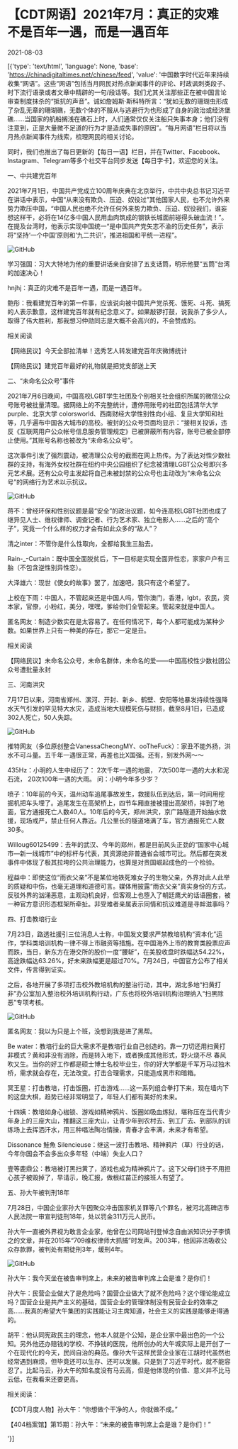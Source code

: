 # 【CDT网语】2021年7月：真正的灾难不是百年一遇，而是一遇百年

2021-08-03

[{'type': 'text/html', 'language': None, 'base': 'https://chinadigitaltimes.net/chinese/feed', 'value': '中国数字时代近年来持续收集“网语”。这些“网语”包括当月网民对热点新闻事件的评论、时政讽刺类段子、时下流行语录或者文章中精辟的一句/段话等。我们尤其关注那些正在被中国言论审查制度抹杀的“抵抗的声音”。诚如詹姆斯·斯科特所言：“犹如无数的珊瑚虫形成了杂乱无章的珊瑚礁，无数个体的不服从与逃避行为也形成了自身的政治或经济堡礁……当国家的航船搁浅在礁石上时，人们通常仅仅关注船只失事本身；他们没有注意到，正是大量微不足道的行为才是造成失事的原因”。“每月网语”栏目将以当月热点新闻事件为线索，梳理网民的相关讨论。

同时，我们也推出了每日更新的【每日一语】栏目，并在Twitter、Facebook、Instagram、Telegram等多个社交平台同步发送【每日字卡】，欢迎您的关注。

一、中共建党百年

2021年7月1日，中国共产党成立100周年庆典在北京举行，中共中央总书记习近平在讲话中表示，中国“从来没有欺负、压迫、奴役过”其他国家人民，也不允许外来势力欺压中国，“中国人民也绝不允许任何外来势力欺负、压迫、奴役我们，谁妄想这样干，必将在14亿多中国人民用血肉筑成的钢铁长城面前碰得头破血流！”。在提及台湾时，他表示实现中国统一“是中国共产党矢志不渝的历史任务”，表示将“坚持‘一个中国’原则和‘九二共识’，推进祖国和平统一进程”。

![GitHub](https://chinadigitaltimes.net/chinese/files/2021/08/7.22.2-1024x1024.png)



学习强国：习大大特地为他的重要讲话亲自安排了五支话筒，明示他要“五筒”台湾的加速决心！

hnjhj：真正的灾难不是百年一遇，而是一遇百年。

鲍彤：我看建党百年的第一件事，应该说向被中国共产党杀死、饿死、斗死、搞死的人表示歉意，这样建党百年就有纪念意义了。如果敲锣打鼓，说我杀了多少人，取得了伟大胜利，那我想习仲勋同志是大概不会高兴的，不会赞成的。



相关阅读



【网络民议】今天全部拉清单！选秀艺人转发建党百年庆微博统计

【网络民议】建党百年最好的礼物就是把党支部送上天



二、“未命名公众号”事件

2021年7月6日晚间，中国高校LGBT学生社团及个别相关社会组织所属的微信公众号账号被批量清理。据网络上的不完整统计，遭停用账号的社团包括清华大学purple、北京大学 colorsworld、西南财经大学性别性向小组、复旦大学知和社等，几乎遍布中国各大城市的高校。被封的公众号页面均显示：“接相关投诉，违反《互联网用户公众帐号信息服务管理规定》已被屏蔽所有内容，账号已被全部停止使用。”其账号名称也被改为“未命名公众号”。

这次事件引发了强烈震动，被清理公众号的截图在网上热传。为了表达对性少数社群的支持，有海外女权社群在纽约中央公园组织了纪念被清理LGBT公众号即兴多元艺术展。还有公众号主发起将自己未被封禁的公众号也主动改为“未命名公众号”的网络行为艺术以示抗议。

![GitHub](https://chinadigitaltimes.net/chinese/files/2021/08/7.12-1024x1024.jpg)



蒋不：曾经环保和性别议题是最“安全”的政治议题，如今连高校LGBT社团也成了继异见人士、维权律师、调查记者、行为艺术家、独立电影人……之后的“高个子”，究竟一个什么样的权力才会有如此众多的“敌人”？

清之inter：不管你是什么性取向，全都给我生三胎去。

Rain-_-Curtain：既中国全面脱贫后，下一目标是实现全面异性恋，家家户户有三胎（不包含逆性别异性恋）。

大泽雄六：现世《使女的故事》罢了，加速吧，我只有这个希望了。

上校在下雨：中国人，不管起来还是中国人吗，管你澳门，香港，lgbt，农民，资本家，官僚，小粉红，美分，嘿嘿，爹给你们全管起来。管起来就是中国人。

匿名网友：制造少数实在是太容易了。在任何情况下，每个人都可能成为某种少数。如果世界上只有一种美的存在，那它一定是丑。



相关阅读



【网络民议】未命名公众号，未命名群体，未命名的爱——中国高校性少数社团公众号遭批量永封



三、河南洪灾

7月17日以来，河南省郑州、漯河、开封、新乡、鹤壁、安阳等地暴发持续性强降水天气引发的罕见特大水灾，造成当地大规模死伤与财损，截至8月1日，已造成302人死亡，50人失踪。

![GitHub](https://chinadigitaltimes.net/chinese/files/2021/08/7.21-1024x1024.png)



推特网友（多位原创整合VanessaCheongMY、ooTheFuck）：家丑不能外扬，洪水不可斗量。五千年一遇很正常，再差也比X国强。还有，别发外网～～

435Hz：小明的人生中经历了： 2次千年一遇的地震， 7次500年一遇的大水和泥石流， 20次100年一遇的大雨。 问：小明今年多少岁？

喷子：10年前的今天，温州动车追尾事故发生，救援队伍到达后，第一时间用挖掘机把车头埋了。追尾发生在高架桥上，四节车厢直接被撞出高架桥，摔到了地面，官方通报死亡人数40人。10年后的今天，郑州洪灾，京广路隧道开始抽水救援，现场戒严，禁止任何人靠近。几公里长的隧道堵满了车，官方通报死亡人数30多。

Willoug60125499：去年的武汉、今年的郑州，都是目前风头正劲的“国家中心城市—新一线城市”中的标杆与代表，其资源绝非普通省会城市可比。然后都在突发事件中体现了极其拉垮的公共治理能力，也算是对贵国崛起成色的一个检验。

程益中：即使这位“雨衣父亲”不是某位地铁死难女子的生物父亲，外界对此人此举的质疑和中伤，也毫无道理和道德可言。媒体用披露“雨衣父亲”真实身份的方式，反驳外界的汹涌恶意，主观动机良好，但客观上也堕入了朝廷鹰犬的话语圈套，被一种官方意识形态框架所牵扯。非受难者亲属表示同情和抗议难道是寻衅滋事吗？



四、打击教培行业

7月23日，路透社援引三位消息人士称，中国发文要求严禁教培机构“资本化”运作，学科类培训机构一律不得上市融资等措施。在中国海外上市的教育类股票应声而跌，当日，新东方在港交所的股价一度“腰斩”，在美股收盘时跌幅达54.22%，高途跌幅达63.26%，好未来跌幅更是超过70%。7月24日，中国官方公布了相关文件，传言得到证实。

之后，各地开展了多项打击校外教培机构的整治行动，其中，湖北多地“扫黄打非”办公室加入整治校外培训机构行动，广东也将校外培训机构治理纳入“扫黑除恶”专项考核。

![GitHub](https://chinadigitaltimes.net/chinese/files/2021/08/7.30-1024x1024.jpg)



匿名网友：我以为只是上个班，没想到我是进了黑帮。

Be water：教培行业的巨大需求不是教培行业自己创造的。靠一刀切还用扫黄打非模式？黄和非没有消除，而是转入地下，或者换成其他形式，野火烧不尽 春风吹又生。当你的好工作都是硕士博士名校毕业生，你的好大学都是千军万马过独木桥，需求就会存在，无法改变。打击合理需求，只能造成黑市和暗箱。

冥王星：打击教培，打击饭圈，打击游戏……这一系列组合拳打下来，现在墙内下的这盘大棋，趋势已经非常明显了，年轻人们都有美好的未来。

十四姨：教培如身心枷锁、游戏如精神鸦片、饭圈如吸血炼狱，堪称压在当代青少年身上的三座大山，推翻这三座大山，让青少年到农村去、到工厂去、到部队的训练场上去挥洒汗水，用三种唱法陶冶情操，青春才会丰满，未来才有希望。

Dissonance 鮭魚 Silencieuse：继这一波打击教培、精神鸦片（草）行业的话，今年你国会不会多出众多年轻（中端）失业人口？

壹等鹿鼎公：教培被打黑扫黄了，游戏也成为精神鸦片了。这下父母们终于不用担心孩子被毁掉了，早请示，晚汇报，做根红苗正的接班人有望了。



五、孙大午被判刑18年

7月28日，中国企业家孙大午因聚众冲击国家机关罪等八个罪名，被河北高碑店市人民法院一审宣判徒刑18年，处以罚金311万元人民币。

孙大午一直被外界视为敢言企业家，他曾在公司网站刊登悼念自由派知识分子李慎之的文章，并在2015年“709维权律师大抓捕”时发声。2003年，他因非法吸收公众存款罪，被判处有期徒刑3年，缓刑4年。

![GitHub](https://chinadigitaltimes.net/chinese/files/2021/08/孙大午-1024x1024.png)



孙大午：我今天坐在被告审判席上，未来的被告审判席上会是谁？是你们！

孙大午：民营企业做大了是危险吗？国营企业做大了就不危险吗？这个理论能成立吗？国营企业是共产主义的基础，国营企业的管理体制没有民营企业的效率之高……我真的希望大午集团的实践能让习主席知道，社会主义的实践是能够走得通的。

胡平：他认同宪政民主的理念，他本人就是个公知，是企业家中最出色的一个公知。另外他还办赔钱的学校、不挣钱的医院，他所创办的大午城实际上是开创了一个在现代化的今天，民间自治的典范。像孙大午这样民营企业家在江胡时代虽然也经常遇到麻烦，但毕竟还可以生存、还可以发展。只是到了习近平时代，就不能容忍了。比起马云，孙大午的知名度没有马云高，但是他体现的价值、意义并不比马云低，在我看来还要更高。



相关阅读：



【CDT月度人物】孙大午：“你想做个干净的人，你就做不成。”

【404档案馆】第15期：孙大午：“未来的被告审判席上会是谁？是你们！”

'}]